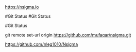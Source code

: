 https://nsigma.io



#Git Status
#Git Status

#Git Status

git remote set-url origin https://github.com/mufaqar/nsigma.git

https://github.com/nleg1010/Nsigma